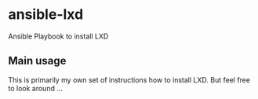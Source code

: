 # ansible-lxd

Ansible Playbook to install LXD

## Main usage

This is primarily my own set of instructions how to install LXD. But feel free to look around ...


